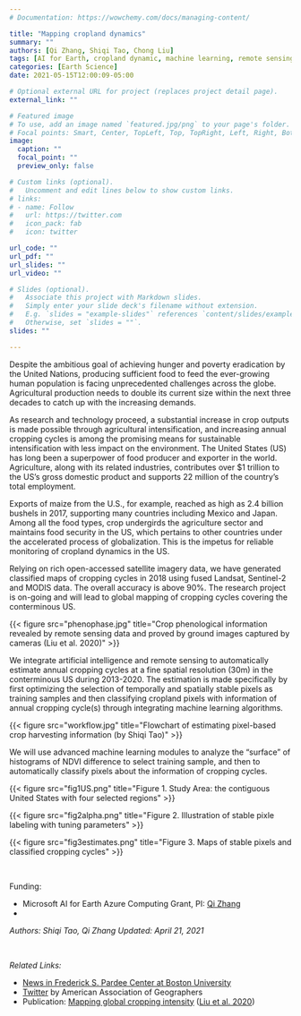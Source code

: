 ```yaml
---
# Documentation: https://wowchemy.com/docs/managing-content/

title: "Mapping cropland dynamics"
summary: ""
authors: [Qi Zhang, Shiqi Tao, Chong Liu]
tags: [AI for Earth, cropland dynamic, machine learning, remote sensing]
categories: [Earth Science]
date: 2021-05-15T12:00:09-05:00

# Optional external URL for project (replaces project detail page).
external_link: ""

# Featured image
# To use, add an image named `featured.jpg/png` to your page's folder.
# Focal points: Smart, Center, TopLeft, Top, TopRight, Left, Right, BottomLeft, Bottom, BottomRight.
image:
  caption: ""
  focal_point: ""
  preview_only: false

# Custom links (optional).
#   Uncomment and edit lines below to show custom links.
# links:
# - name: Follow
#   url: https://twitter.com
#   icon_pack: fab
#   icon: twitter

url_code: ""
url_pdf: ""
url_slides: ""
url_video: ""

# Slides (optional).
#   Associate this project with Markdown slides.
#   Simply enter your slide deck's filename without extension.
#   E.g. `slides = "example-slides"` references `content/slides/example-slides.md`.
#   Otherwise, set `slides = ""`.
slides: ""

---
```


Despite the ambitious goal of achieving hunger and poverty eradication by the United Nations, producing sufficient food to feed the ever-growing human population is facing unprecedented challenges across the globe. Agricultural production needs to double its current size within the next three decades to catch up with the increasing demands. 

As research and technology proceed, a substantial increase in crop outputs is made possible through agricultural intensification, and increasing annual cropping cycles is among the promising means for sustainable intensification with less impact on the environment. The United States (US) has long been a superpower of food producer and exporter in the world. Agriculture, along with its related industries, contributes over $1 trillion to the US’s gross domestic product and supports 22 million of the country’s total employment. 

Exports of maize from the U.S., for example, reached as high as 2.4 billion bushels in 2017, supporting many countries including Mexico and Japan. Among all the food types, crop undergirds the agriculture sector and maintains food security in the US, which pertains to other countries under the accelerated process of globalization. This is the impetus for reliable monitoring of cropland dynamics in the US. 

Relying on rich open-accessed satellite imagery data, we have generated classified maps of cropping cycles in 2018 using fused Landsat, Sentinel-2 and MODIS data. The overall accuracy is above 90%. The research project is on-going and will lead to global mapping of cropping cycles covering the conterminous US. 

{{< figure src="phenophase.jpg" title="Crop phenological information revealed by remote sensing data and proved by ground images captured by cameras (Liu et al. 2020)" >}}

We integrate artificial intelligence and remote sensing to automatically estimate annual cropping cycles at a fine spatial resolution (30m) in the conterminous US during 2013-2020. The estimation is made specifically by first optimizing the selection of temporally and spatially stable pixels as training samples and then classifying cropland pixels with information of annual cropping cycle(s) through integrating machine learning algorithms. 

{{< figure src="workflow.jpg" title="Flowchart of estimating pixel-based crop harvesting information (by Shiqi Tao)" >}}

We will use advanced machine learning modules to analyze the “surface” of histograms of NDVI difference to select training sample, and then to automatically classify pixels about the information of cropping cycles. 

{{< figure src="fig1US.png" title="Figure 1. Study Area: the contiguous United States with four selected regions" >}}

{{< figure src="fig2alpha.png" title="Figure 2. Illustration of stable pixle labeling with tuning parameters" >}}

{{< figure src="fig3estimates.png" title="Figure 3. Maps of stable pixels and classified cropping cycles" >}}


<br>

Funding:
- Microsoft AI for Earth Azure Computing Grant, PI: [Qi Zhang](https://www.qzgeog.com/)
- 

_Authors: Shiqi Tao, Qi Zhang_
_Updated: April 21, 2021_
 
<br>

*Related Links:* <br>
- [News in Frederick S. Pardee Center at Boston University](https://www.bu.edu/pardee/2020/05/27/postdoc-qi-zhang-awarded-microsoft-ai-for-earth-grant/) <br>
- [Twitter](https://twitter.com/theAAG/status/1367150369021779974) by American Association of Geographers <br>
- Publication: [Mapping global cropping intensity](https://www.sciencedirect.com/science/article/abs/pii/S0034425720304685)
  ([Liu et al. 2020](https://www.qzgeog.com/publication/p2020-liu-crop/)) <br>

 <br>
